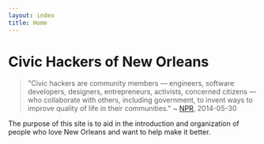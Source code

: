```yaml
---
layout: index
title: Home
---
```


# Civic Hackers of New Orleans

> "Civic hackers are community members — engineers, software developers, designers, entrepreneurs, activists, concerned citizens — who collaborate with others, including government, to invent ways to improve quality of life in their communities."
> ~ [NPR](http://www.npr.org/2014/05/30/317361626/techies-white-house-take-part-in-national-day-of-civic-hacking), 2014-05-30

The purpose of this site is to aid in the introduction and organization of people who love New Orleans and want to help make it better.
